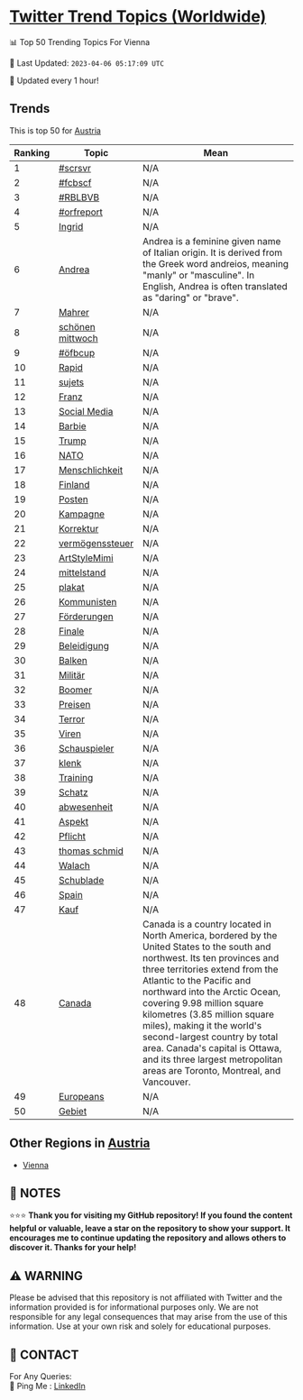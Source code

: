 [Twitter Trend Topics (Worldwide)](https://github.com/ErcinDedeoglu/Twitter-Trend-Topics)
==========


📊 Top 50 Trending Topics For Vienna

📆 Last Updated: `2023-04-06 05:17:09 UTC`

🔧 Updated every 1 hour!


## Trends

This is top 50 for [Austria](</Austria>)

| Ranking | Topic | Mean |
| ------- | ------------ | ------------ |
| 1 | [#scrsvr](http://twitter.com/search?q=%23scrsvr) | N/A |
| 2 | [#fcbscf](http://twitter.com/search?q=%23fcbscf) | N/A |
| 3 | [#RBLBVB](http://twitter.com/search?q=%23RBLBVB) | N/A |
| 4 | [#orfreport](http://twitter.com/search?q=%23orfreport) | N/A |
| 5 | [Ingrid](http://twitter.com/search?q=Ingrid) | N/A |
| 6 | [Andrea](http://twitter.com/search?q=Andrea) | Andrea is a feminine given name of Italian origin. It is derived from the Greek word andreios, meaning "manly" or "masculine". In English, Andrea is often translated as "daring" or "brave". |
| 7 | [Mahrer](http://twitter.com/search?q=Mahrer) | N/A |
| 8 | [schönen mittwoch](http://twitter.com/search?q=sch%c3%b6nen+mittwoch) | N/A |
| 9 | [#öfbcup](http://twitter.com/search?q=%23%c3%b6fbcup) | N/A |
| 10 | [Rapid](http://twitter.com/search?q=Rapid) | N/A |
| 11 | [sujets](http://twitter.com/search?q=sujets) | N/A |
| 12 | [Franz](http://twitter.com/search?q=Franz) | N/A |
| 13 | [Social Media](http://twitter.com/search?q=Social+Media) | N/A |
| 14 | [Barbie](http://twitter.com/search?q=Barbie) | N/A |
| 15 | [Trump](http://twitter.com/search?q=Trump) | N/A |
| 16 | [NATO](http://twitter.com/search?q=NATO) | N/A |
| 17 | [Menschlichkeit](http://twitter.com/search?q=Menschlichkeit) | N/A |
| 18 | [Finland](http://twitter.com/search?q=Finland) | N/A |
| 19 | [Posten](http://twitter.com/search?q=Posten) | N/A |
| 20 | [Kampagne](http://twitter.com/search?q=Kampagne) | N/A |
| 21 | [Korrektur](http://twitter.com/search?q=Korrektur) | N/A |
| 22 | [vermögenssteuer](http://twitter.com/search?q=verm%c3%b6genssteuer) | N/A |
| 23 | [ArtStyleMimi](http://twitter.com/search?q=ArtStyleMimi) | N/A |
| 24 | [mittelstand](http://twitter.com/search?q=mittelstand) | N/A |
| 25 | [plakat](http://twitter.com/search?q=plakat) | N/A |
| 26 | [Kommunisten](http://twitter.com/search?q=Kommunisten) | N/A |
| 27 | [Förderungen](http://twitter.com/search?q=F%c3%b6rderungen) | N/A |
| 28 | [Finale](http://twitter.com/search?q=Finale) | N/A |
| 29 | [Beleidigung](http://twitter.com/search?q=Beleidigung) | N/A |
| 30 | [Balken](http://twitter.com/search?q=Balken) | N/A |
| 31 | [Militär](http://twitter.com/search?q=Milit%c3%a4r) | N/A |
| 32 | [Boomer](http://twitter.com/search?q=Boomer) | N/A |
| 33 | [Preisen](http://twitter.com/search?q=Preisen) | N/A |
| 34 | [Terror](http://twitter.com/search?q=Terror) | N/A |
| 35 | [Viren](http://twitter.com/search?q=Viren) | N/A |
| 36 | [Schauspieler](http://twitter.com/search?q=Schauspieler) | N/A |
| 37 | [klenk](http://twitter.com/search?q=klenk) | N/A |
| 38 | [Training](http://twitter.com/search?q=Training) | N/A |
| 39 | [Schatz](http://twitter.com/search?q=Schatz) | N/A |
| 40 | [abwesenheit](http://twitter.com/search?q=abwesenheit) | N/A |
| 41 | [Aspekt](http://twitter.com/search?q=Aspekt) | N/A |
| 42 | [Pflicht](http://twitter.com/search?q=Pflicht) | N/A |
| 43 | [thomas schmid](http://twitter.com/search?q=thomas+schmid) | N/A |
| 44 | [Walach](http://twitter.com/search?q=Walach) | N/A |
| 45 | [Schublade](http://twitter.com/search?q=Schublade) | N/A |
| 46 | [Spain](http://twitter.com/search?q=Spain) | N/A |
| 47 | [Kauf](http://twitter.com/search?q=Kauf) | N/A |
| 48 | [Canada](http://twitter.com/search?q=Canada) | Canada is a country located in North America, bordered by the United States to the south and northwest. Its ten provinces and three territories extend from the Atlantic to the Pacific and northward into the Arctic Ocean, covering 9.98 million square kilometres (3.85 million square miles), making it the world's second-largest country by total area. Canada's capital is Ottawa, and its three largest metropolitan areas are Toronto, Montreal, and Vancouver. |
| 49 | [Europeans](http://twitter.com/search?q=Europeans) | N/A |
| 50 | [Gebiet](http://twitter.com/search?q=Gebiet) | N/A |



## Other Regions in [Austria](</Austria>)

* [Vienna](</Austria/Vienna.md>)



## 📝 NOTES

⭐⭐⭐ **Thank you for visiting my GitHub repository! If you found the content helpful or valuable, leave a star on the repository to show your support. It encourages me to continue updating the repository and allows others to discover it. Thanks for your help!**


## ⚠️ WARNING

Please be advised that this repository is not affiliated with Twitter and the information provided is for informational purposes only. We are not responsible for any legal consequences that may arise from the use of this information. Use at your own risk and solely for educational purposes.


## 📨 CONTACT

 For Any Queries:  
            🏓 Ping Me : [LinkedIn](https://www.linkedin.com/in/ercindedeoglu/)
